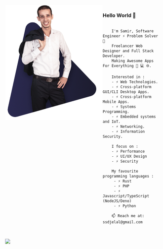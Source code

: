 <img src="https://raw.githubusercontent.com/samirdjelal/samirdjelal/master/profile.png" align="left" />

### Hello World 👋
 
```

    I'm Samir, Software Engineer ⚡ Problem Solver 🐞
    Freelancer Web Designer and Full Stack Developer.
    Making Awesome Apps For Everything 📱 💻 🌐.

    Interested in :
    - ⚡ Web Technologies.
    - ⚡ Cross-platform GUI/CLI Desktop Apps.
    - ⚡ Cross-platform Mobile Apps.
    - ⚡ Systems Programming.
    - ⚡ Embedded systems and IoT.
    - ⚡ Networking.
    - ⚡ Information Security.

    I focus on :
    - ⚡ Performance
    - ⚡ UI/UX Design
    - ⚡ Security
    
    My favourite programming languages :
     - ⚡ Rust
     - ⚡ PHP
     - ⚡ Javascript/TypeScript (NodeJS/Deno)
     - ⚡ Python
    
    📫 Reach me at: ssdjelal@gmail.com
    
```

<br>


<img src="https://github-readme-stats.vercel.app/api?username=samirdjelal&show_icons=true&icon_color=ffc107&text_color=ffffff&title_color=ffc107&bg_color=1c1c1c&border_color=543f00" />
